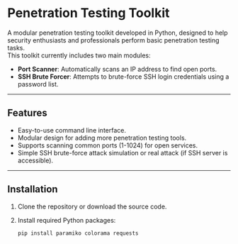 # Penetration Testing Toolkit

A modular penetration testing toolkit developed in Python, designed to help security enthusiasts and professionals perform basic penetration testing tasks.  
This toolkit currently includes two main modules:

- **Port Scanner**: Automatically scans an IP address to find open ports.
- **SSH Brute Forcer**: Attempts to brute-force SSH login credentials using a password list.

---

## Features

- Easy-to-use command line interface.
- Modular design for adding more penetration testing tools.
- Supports scanning common ports (1-1024) for open services.
- Simple SSH brute-force attack simulation or real attack (if SSH server is accessible).

---

## Installation

1. Clone the repository or download the source code.

2. Install required Python packages:
   ```bash
   pip install paramiko colorama requests
